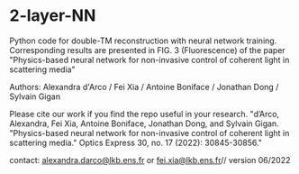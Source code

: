 # 2-layer-NN

Python code for double-TM reconstruction with neural network training. Corresponding results are presented in FIG. 3 (Fluorescence) of the paper "Physics-based neural network for non-invasive control of coherent light in scattering media"

Authors: Alexandra d'Arco / Fei Xia / Antoine Boniface / Jonathan Dong / Sylvain Gigan

Please cite our work if you find the repo useful in your research. "d’Arco, Alexandra, Fei Xia, Antoine Boniface, Jonathan Dong, and Sylvain Gigan. "Physics-based neural network for non-invasive control of coherent light in scattering media." Optics Express 30, no. 17 (2022): 30845-30856."

contact: alexandra.darco@lkb.ens.fr or fei.xia@lkb.ens.fr// version 06/2022

